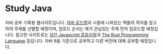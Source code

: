 # Study Java

자바 공부 기록용 웹사이트입니다. [자바 로드맵](https://roadmap.sh/java)과 시중에 나와있는 책들의 목차를 참고하여 주제를 선별할 예정이며, 업로드 순서는 제가 관심있는 주제 먼저 업로드할 예정입니다. 참고한 사이트로는 [모던 Javascript 튜토리얼](https://ko.javascript.info/)과 [The Rust Programming Language](https://doc.rust-lang.org/stable/book/title-page.html) 등입니다. 자바 8을 기준으로 공부하고 다른 버전에 대해 공부할 예정입니다. 
